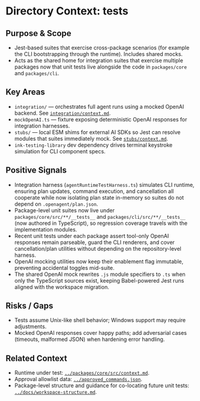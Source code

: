 # Directory Context: tests

## Purpose & Scope

- Jest-based suites that exercise cross-package scenarios (for example the CLI bootstrapping through the runtime). Includes shared mocks.
- Acts as the shared home for integration suites that exercise multiple packages now that unit tests live alongside the code in
  `packages/core` and `packages/cli`.

## Key Areas

- `integration/` — orchestrates full agent runs using a mocked OpenAI backend. See [`integration/context.md`](integration/context.md).
- `mockOpenAI.ts` — fixture exposing deterministic OpenAI responses for integration harnesses.
- `stubs/` — local ESM shims for external AI SDKs so Jest can resolve modules that suites immediately mock. See [`stubs/context.md`](stubs/context.md).
- `ink-testing-library` dev dependency drives terminal keystroke simulation for CLI component specs.

## Positive Signals

- Integration harness (`agentRuntimeTestHarness.ts`) simulates CLI runtime, ensuring plan updates, command execution, and cancellation all cooperate while now isolating plan state in-memory so suites do not depend on `.openagent/plan.json`.
- Package-level unit suites now live under `packages/core/src/**/__tests__` and `packages/cli/src/**/__tests__` (now authored in TypeScript), so regression
  coverage travels with the implementation modules.
- Recent unit tests under each package assert tool-only OpenAI responses remain parseable, guard the CLI renderers, and cover
  cancellation/plan utilities without depending on the repository-level harness.
- OpenAI mocking utilities now keep their enablement flag immutable, preventing accidental toggles mid-suite.
- The shared OpenAI mock rewrites `.js` module specifiers to `.ts` when only the TypeScript sources exist, keeping Babel-powered Jest runs aligned with the workspace migration.

## Risks / Gaps

- Tests assume Unix-like shell behavior; Windows support may require adjustments.
- Mocked OpenAI responses cover happy paths; add adversarial cases (timeouts, malformed JSON) when hardening error handling.

## Related Context

- Runtime under test: [`../packages/core/src/context.md`](../packages/core/src/context.md).
- Approval allowlist data: [`../approved_commands.json`](../approved_commands.json).
- Package-level structure and guidance for co-locating future unit tests: [`../docs/workspace-structure.md`](../docs/workspace-structure.md).
